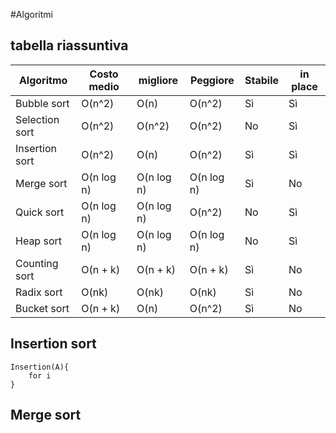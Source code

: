 #Algoritmi

## tabella riassuntiva

| Algoritmo | Costo medio | migliore | Peggiore | Stabile | in place | 
|-----------|-------------|----------|----------|---------|----------|
| Bubble sort | O(n^2) | O(n) | O(n^2) | Sì | Sì |
| Selection sort | O(n^2) | O(n^2) | O(n^2) | No | Sì |
| Insertion sort | O(n^2) | O(n) | O(n^2) | Sì | Sì |
| Merge sort | O(n log n) | O(n log n) | O(n log n) | Sì | No |
| Quick sort | O(n log n) | O(n log n) | O(n^2) | No | Sì |
| Heap sort | O(n log n) | O(n log n) | O(n log n) | No | Sì |
| Counting sort | O(n + k) | O(n + k) | O(n + k) | Sì | No |
| Radix sort | O(nk) | O(nk) | O(nk) | Sì | No |
| Bucket sort | O(n + k) | O(n) | O(n^2) | Sì | No |

## Insertion sort

```
Insertion(A){
    for i
}
```

## Merge sort

```python

